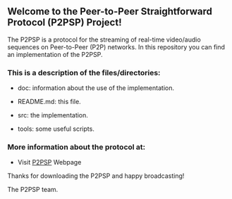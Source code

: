 ## Welcome to the Peer-to-Peer Straightforward Protocol (P2PSP) Project!

The P2PSP is a protocol for the streaming of real-time video/audio
sequences on Peer-to-Peer (P2P) networks. In this repository you can
find an implementation of the P2PSP.

### This is a description of the files/directories:

* doc: information about the use of the implementation.

* README.md: this file.

* src: the implementation.

* tools: some useful scripts.

### More information about the protocol at:

* Visit [P2PSP](http://www.p2psp.org) Webpage

Thanks for downloading the P2PSP and happy broadcasting!

The P2PSP team.
